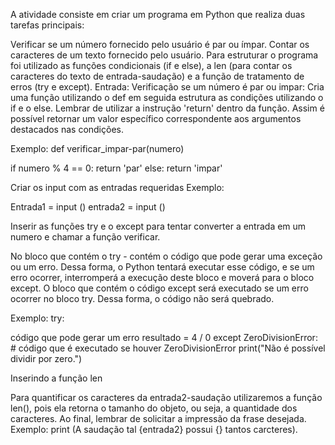 A atividade consiste em criar um programa em Python que realiza duas tarefas principais:

Verificar se um número fornecido pelo usuário é par ou ímpar.
Contar os caracteres de um texto fornecido pelo usuário. Para estruturar o programa foi utilizado as funções condicionais (if e else), a len (para contar os caracteres do texto de entrada-saudação) e a função de tratamento de erros (try e except).
Entrada: Verificação se um número é par ou impar: Cria uma função utilizando o def em seguida estrutura as condições utilizando o if e o else. Lembrar de utilizar a instrução 'return' dentro da função. Assim é possível retornar um valor específico correspondente aos argumentos destacados nas condições.

Exemplo: def verificar_impar-par(numero)

if numero % 4 == 0: return 'par' else: return 'impar'

Criar os input com as entradas requeridas Exemplo:

Entrada1 = input () entrada2 = input ()

Inserir as funções try e o except para tentar converter a entrada em um numero e chamar a função verificar.

No bloco que contém o try - contém o código que pode gerar uma exceção ou um erro. Dessa forma, o Python tentará executar esse código, e se um erro ocorrer, interromperá a execução deste bloco e moverá para o bloco except. O bloco que contém o código except será executado se um erro ocorrer no bloco try. Dessa forma, o código não será quebrado.

Exemplo: try:

código que pode gerar um erro
resultado = 4 / 0
except ZeroDivisionError: # código que é executado se houver ZeroDivisionError print("Não é possível dividir por zero.")

Inserindo a função len

Para quantificar os caracteres da entrada2-saudação utilizaremos a função len(), pois ela retorna o tamanho do objeto, ou seja, a quantidade dos caracteres. Ao final, lembrar de solicitar a impressão da frase desejada. Exemplo: print (A saudação tal {entrada2} possui {} tantos carcteres).